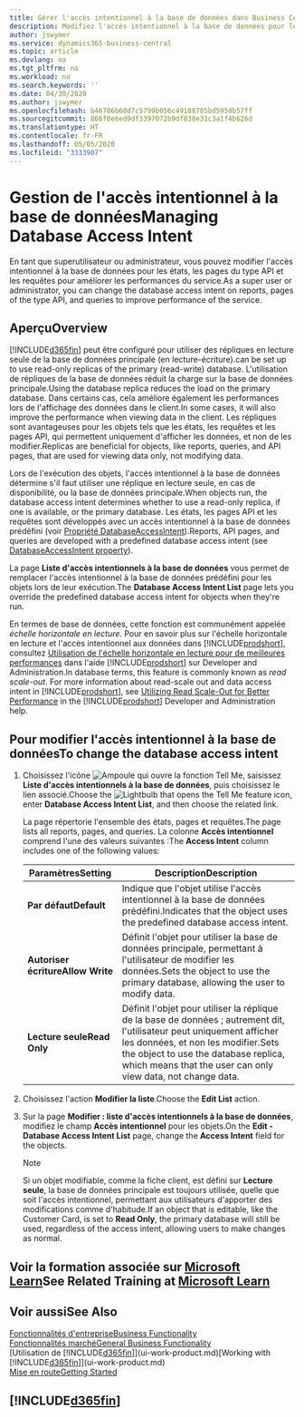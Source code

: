 ```yaml
---
title: Gérer l'accès intentionnel à la base de données dans Business Central | Microsoft Docs
description: Modifiez l'accès intentionnel à la base de données pour les états, les pages API et les requêtes.
author: jswymer
ms.service: dynamics365-business-central
ms.topic: article
ms.devlang: na
ms.tgt_pltfrm: na
ms.workload: na
ms.search.keywords: ''
ms.date: 04/30/2020
ms.author: jswymer
ms.openlocfilehash: b46786b60d7c5799b056c49188785bd595db57ff
ms.sourcegitcommit: 866f0e6ed9df3397072b9df838e31c3a1f4b626d
ms.translationtype: HT
ms.contentlocale: fr-FR
ms.lasthandoff: 05/05/2020
ms.locfileid: "3333907"
---
```

# <a name="managing-database-access-intent"></a><span data-ttu-id="7a414-103">Gestion de l'accès intentionnel à la base de données</span><span class="sxs-lookup"><span data-stu-id="7a414-103">Managing Database Access Intent</span></span> 

<span data-ttu-id="7a414-104">En tant que superutilisateur ou administrateur, vous pouvez modifier l'accès intentionnel à la base de données pour les états, les pages du type API et les requêtes pour améliorer les performances du service.</span><span class="sxs-lookup"><span data-stu-id="7a414-104">As a super user or administrator, you can change the database access intent on reports, pages of the type API, and queries to improve performance of the service.</span></span>

## <a name="overview"></a><span data-ttu-id="7a414-105">Aperçu</span><span class="sxs-lookup"><span data-stu-id="7a414-105">Overview</span></span>

[!INCLUDE[d365fin](includes/d365fin_md.md)] <span data-ttu-id="7a414-106">peut être configuré pour utiliser des répliques en lecture seule de la base de données principale (en lecture-écriture).</span><span class="sxs-lookup"><span data-stu-id="7a414-106">can be set up to use read-only replicas of the primary (read-write) database.</span></span> <span data-ttu-id="7a414-107">L'utilisation de répliques de la base de données réduit la charge sur la base de données principale.</span><span class="sxs-lookup"><span data-stu-id="7a414-107">Using the database replica reduces the load on the primary database.</span></span> <span data-ttu-id="7a414-108">Dans certains cas, cela améliore également les performances lors de l'affichage des données dans le client.</span><span class="sxs-lookup"><span data-stu-id="7a414-108">In some cases, it will also improve the performance when viewing data in the client.</span></span> <span data-ttu-id="7a414-109">Les répliques sont avantageuses pour les objets tels que les états, les requêtes et les pages API, qui permettent uniquement d'afficher les données, et non de les modifier.</span><span class="sxs-lookup"><span data-stu-id="7a414-109">Replicas are beneficial for objects, like reports, queries, and API pages, that are used for viewing data only, not modifying data.</span></span>

<span data-ttu-id="7a414-110">Lors de l'exécution des objets, l'accès intentionnel à la base de données détermine s'il faut utiliser une réplique en lecture seule, en cas de disponibilité, ou la base de données principale.</span><span class="sxs-lookup"><span data-stu-id="7a414-110">When objects run, the database access intent determines whether to use a read-only replica, if one is available, or the primary database.</span></span> <span data-ttu-id="7a414-111">Les états, les pages API et les requêtes sont développés avec un accès intentionnel à la base de données prédéfini (voir [Propriété DatabaseAccessIntent](/dynamics365/business-central/dev-itpro/developer/properties/devenv-dataaccessintent-property)).</span><span class="sxs-lookup"><span data-stu-id="7a414-111">Reports, API pages, and queries are developed with a predefined database access intent (see [DatabaseAccessIntent property](/dynamics365/business-central/dev-itpro/developer/properties/devenv-dataaccessintent-property)).</span></span>

<span data-ttu-id="7a414-112">La page **Liste d'accès intentionnels à la base de données** vous permet de remplacer l'accès intentionnel à la base de données prédéfini pour les objets lors de leur exécution.</span><span class="sxs-lookup"><span data-stu-id="7a414-112">The **Database Access Intent List** page lets you override the predefined database access intent for objects when they're run.</span></span>

<span data-ttu-id="7a414-113">En termes de base de données, cette fonction est communément appelée *échelle horizontale en lecture*. Pour en savoir plus sur l'échelle horizontale en lecture et l'accès intentionnel aux données dans [!INCLUDE[prodshort](includes/prodshort.md)], consultez [Utilisation de l'échelle horizontale en lecture pour de meilleures performances](/dynamics365/business-central/dev-itpro/administration/database-read-scale-out-overview) dans l'aide [!INCLUDE[prodshort](includes/prodshort.md)] sur Developer and Administration.</span><span class="sxs-lookup"><span data-stu-id="7a414-113">In database terms, this feature is commonly known as *read scale-out*. For more information about read-scale out and data access intent in [!INCLUDE[prodshort](includes/prodshort.md)], see [Utilizing Read Scale-Out for Better Performance](/dynamics365/business-central/dev-itpro/administration/database-read-scale-out-overview) in the [!INCLUDE[prodshort](includes/prodshort.md)] Developer and Administration help.</span></span>

## <a name="to-change-the-database-access-intent"></a><span data-ttu-id="7a414-114">Pour modifier l'accès intentionnel à la base de données</span><span class="sxs-lookup"><span data-stu-id="7a414-114">To change the database access intent</span></span>

1. <span data-ttu-id="7a414-115">Choisissez l'icône ![Ampoule qui ouvre la fonction Tell Me](media/ui-search/search_small.png "Dites-moi ce que vous voulez faire"), saisissez **Liste d'accès intentionnels à la base de données**, puis choisissez le lien associé.</span><span class="sxs-lookup"><span data-stu-id="7a414-115">Choose the ![Lightbulb that opens the Tell Me feature](media/ui-search/search_small.png "Tell me what you want to do") icon, enter **Database Access Intent List**, and then choose the related link.</span></span>

    <span data-ttu-id="7a414-116">La page répertorie l'ensemble des états, pages et requêtes.</span><span class="sxs-lookup"><span data-stu-id="7a414-116">The page lists all reports, pages, and queries.</span></span> <span data-ttu-id="7a414-117">La colonne **Accès intentionnel** comprend l'une des valeurs suivantes :</span><span class="sxs-lookup"><span data-stu-id="7a414-117">The **Access Intent** column includes one of the following values:</span></span>

    |<span data-ttu-id="7a414-118">**Paramètres**</span><span class="sxs-lookup"><span data-stu-id="7a414-118">**Setting**</span></span>|<span data-ttu-id="7a414-119">**Description**</span><span class="sxs-lookup"><span data-stu-id="7a414-119">**Description**</span></span>|  
    |------------|-------------|  
    |<span data-ttu-id="7a414-120">**Par défaut**</span><span class="sxs-lookup"><span data-stu-id="7a414-120">**Default**</span></span>|<span data-ttu-id="7a414-121">Indique que l'objet utilise l'accès intentionnel à la base de données prédéfini.</span><span class="sxs-lookup"><span data-stu-id="7a414-121">Indicates that the object uses the predefined database access intent.</span></span>|
    |<span data-ttu-id="7a414-122">**Autoriser écriture**</span><span class="sxs-lookup"><span data-stu-id="7a414-122">**Allow Write**</span></span>|<span data-ttu-id="7a414-123">Définit l'objet pour utiliser la base de données principale, permettant à l'utilisateur de modifier les données.</span><span class="sxs-lookup"><span data-stu-id="7a414-123">Sets the object to use the primary database, allowing the user to modify data.</span></span>|
    |<span data-ttu-id="7a414-124">**Lecture seule**</span><span class="sxs-lookup"><span data-stu-id="7a414-124">**Read Only**</span></span>|<span data-ttu-id="7a414-125">Définit l'objet pour utiliser la réplique de la base de données ; autrement dit, l'utilisateur peut uniquement afficher les données, et non les modifier.</span><span class="sxs-lookup"><span data-stu-id="7a414-125">Sets the object to use the database replica, which means that the user can only view data, not change data.</span></span>|

2. <span data-ttu-id="7a414-126">Choisissez l'action **Modifier la liste**.</span><span class="sxs-lookup"><span data-stu-id="7a414-126">Choose the **Edit List** action.</span></span>

3. <span data-ttu-id="7a414-127">Sur la page **Modifier : liste d'accès intentionnels à la base de données**, modifiez le champ **Accès intentionnel** pour les objets.</span><span class="sxs-lookup"><span data-stu-id="7a414-127">On the **Edit - Database Access Intent List** page, change the **Access Intent** field for the objects.</span></span>

    > [!NOTE]
    > <span data-ttu-id="7a414-128">Si un objet modifiable, comme la fiche client, est défini sur **Lecture seule**, la base de données principale est toujours utilisée, quelle que soit l'accès intentionnel, permettant aux utilisateurs d'apporter des modifications comme d'habitude.</span><span class="sxs-lookup"><span data-stu-id="7a414-128">If an object that is editable, like the Customer Card, is set to **Read Only**, the primary database will still be used, regardless of the access intent, allowing users to make changes as normal.</span></span>

## <a name="see-related-training-at-microsoft-learn"></a><span data-ttu-id="7a414-129">Voir la formation associée sur [Microsoft Learn](/learn/paths/deploy-configure-dynamics-365-business-central/)</span><span class="sxs-lookup"><span data-stu-id="7a414-129">See Related Training at [Microsoft Learn](/learn/paths/deploy-configure-dynamics-365-business-central/)</span></span>

## <a name="see-also"></a><span data-ttu-id="7a414-130">Voir aussi</span><span class="sxs-lookup"><span data-stu-id="7a414-130">See Also</span></span>
[<span data-ttu-id="7a414-131">Fonctionnalités d'entreprise</span><span class="sxs-lookup"><span data-stu-id="7a414-131">Business Functionality</span></span>](across-business-functionality.md)  
[<span data-ttu-id="7a414-132">Fonctionnalités marché</span><span class="sxs-lookup"><span data-stu-id="7a414-132">General Business Functionality</span></span>](ui-across-business-areas.md)  
<span data-ttu-id="7a414-133">[Utilisation de [!INCLUDE[d365fin](includes/d365fin_md.md)]](ui-work-product.md)</span><span class="sxs-lookup"><span data-stu-id="7a414-133">[Working with [!INCLUDE[d365fin](includes/d365fin_md.md)]](ui-work-product.md)</span></span>  
[<span data-ttu-id="7a414-134">Mise en route</span><span class="sxs-lookup"><span data-stu-id="7a414-134">Getting Started</span></span>](product-get-started.md)    

## [!INCLUDE[d365fin](includes/free_trial_md.md)]  
